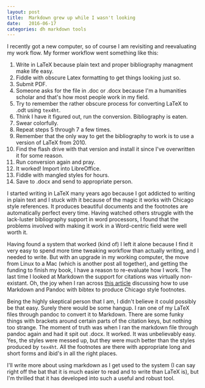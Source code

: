 ```yaml
---
layout: post
title:  Markdown grew up while I wasn't looking
date:   2016-06-17 
categories: dh markdown tools
---
```


I recently got a new computer, so of course I am revisiting and reevaluating my work flow. My former workflow went something like this:

1. Write in LaTeX because plain text and proper bibliography managment make life easy.
2. Fiddle with obscure Latex formatting to get things looking just so.
3. Submit PDF.
4. Someone asks for the file in .doc or .docx because I'm a humanities scholar and that's how most people work in my field.
5. Try to remember the rather obscure process for converting LaTeX to .odt using `tex4ht`.
6. Think I have it figured out, run the conversion. Bibliography is eaten.
7. Swear colorfully.
8. Repeat steps 5 through 7 a few times. 
9. Remember that the only way to get the bibliography to work is to use a version of LaTeX from 2010.
10. Find the flash drive with that version and install it since I've overwritten it for some reason.
11. Run conversion again and pray.
12. It worked! Import into LibreOffice.
13. Fiddle with mangled styles for hours.
14. Save to .docx and send to appropriate person.

I started writing in LaTeX many years ago because I got addicted to writing in plain text and I stuck with it because of the magic it works with Chicago style references. It produces beautiful documents and the footnotes are automatically perfect every time. Having watched others struggle with the lack-luster bibliography support in word processors, I found that the problems involved with making it work in a Word-centric field were well worth it. 

Having found a system that worked (kind of) I left it alone because I find it very easy to spend more time tweaking workflow than actually writing, and I needed to write. But with an upgrade in my working computer, the move from Linux to a Mac (which is another post all together), and getting the funding to finish my book, I have a reason to re-evaluate how I work. The last time I looked at Markdown the support for citations was virtually non-existant. Oh, the joy when I ran across [this article](https://medium.com/@chriskrycho/academic-markdown-and-citations-fe562ff443df#.68u9kyn7q) discussing how to use Markdown and Pandoc with bibtex to produce Chicago style footnotes.

Being the highly skeptical person that I am, I didn't believe it could possibly be that easy. Surely there would be some hangup. I ran one of my LaTeX files through pandoc to convert it to Markdown. There are some funky things with brackets around certain parts of the citation keys, but nothing too strange. The moment of truth was when I ran the markdown file through pandoc again and had it spit out .docx. It worked. It was unbelievably easy. Yes, the styles were messed up, but they were much better than the styles produced by `tex4ht`. All the footnotes are there with appropriate long and short forms and ibid's in all the right places.

I'll write more about using markdown as I get used to the system (I can say right off the bat that it is much easier to read and to write than LaTeX is), but I'm thrilled that it has developed into such a useful and robust tool.